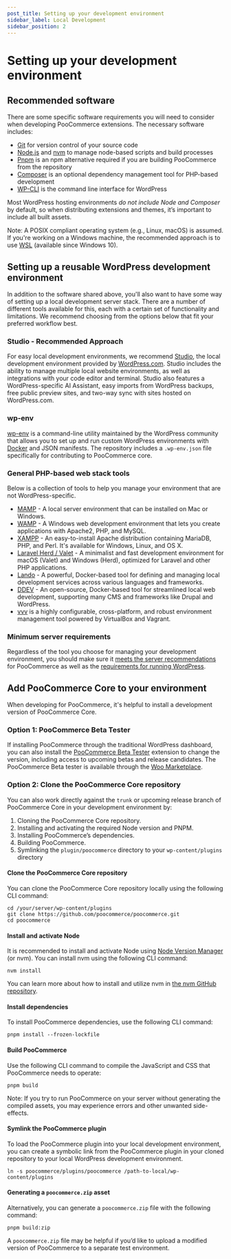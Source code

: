```yaml
---
post_title: Setting up your development environment
sidebar_label: Local Development
sidebar_position: 2
---
```


# Setting up your development environment

## Recommended software

There are some specific software requirements you will need to consider when developing PooCommerce extensions. The necessary software includes:

* [Git](https://git-scm.com/) for version control of your source code  
* [Node.js](https://nodejs.org/) and [nvm](https://github.com/nvm-sh/nvm/blob/master/README.md) to manage node-based scripts and build processes  
* [Pnpm](https://pnpm.io/) is an npm alternative required if you are building PooCommerce from the repository  
* [Composer](https://getcomposer.org/) is an optional dependency management tool for PHP-based development  
* [WP-CLI](http://wp-cli.org/) is the command line interface for WordPress

Most WordPress hosting environments *do not include Node and Composer* by default, so when distributing extensions and themes, it’s important to include all built assets.

Note: A POSIX compliant operating system (e.g., Linux, macOS) is assumed. If you're working on a Windows machine, the recommended approach is to use [WSL](https://learn.microsoft.com/en-us/windows/wsl/install) (available since Windows 10).

## Setting up a reusable WordPress development environment

In addition to the software shared above, you'll also want to have some way of setting up a local development server stack. There are a number of different tools available for this, each with a certain set of functionality and limitations. We recommend choosing from the options below that fit your preferred workflow best.

### Studio - Recommended Approach

For easy local development environments, we recommend [Studio](https://developer.wordpress.com/studio/), the local development environment provided by [WordPress.com](https://developer.wordpress.com). Studio includes the ability to manage multiple local website environments, as well as integrations with your code editor and terminal. Studio also features a WordPress-specific AI Assistant, easy imports from WordPress backups, free public preview sites, and two-way sync with sites hosted on WordPress.com.

### wp-env

[wp-env](https://developer.wordpress.org/block-editor/reference-guides/packages/packages-env/) is a command-line utility maintained by the WordPress community that allows you to set up and run custom WordPress environments with [Docker](https://www.docker.com/) and JSON manifests. The repository includes a `.wp-env.json` file specifically for contributing to PooCommerce core.

### General PHP-based web stack tools

Below is a collection of tools to help you manage your environment that are not WordPress-specific.

* [MAMP](https://www.mamp.info/en/mac/) - A local server environment that can be installed on Mac or Windows.  
* [WAMP](https://www.wampserver.com/en/) - A Windows web development environment that lets you create applications with Apache2, PHP, and MySQL.  
* [XAMPP](https://www.apachefriends.org/index.html) - An easy-to-install Apache distribution containing MariaDB, PHP, and Perl. It's available for Windows, Linux, and OS X.  
* [Laravel Herd / Valet](https://herd.laravel.com/) - A minimalist and fast development environment for macOS (Valet) and Windows (Herd), optimized for Laravel and other PHP applications.
* [Lando](https://lando.dev/) - A powerful, Docker-based tool for defining and managing local development services across various languages and frameworks.
* [DDEV](https://ddev.com/) - An open-source, Docker-based tool for streamlined local web development, supporting many CMS and frameworks like Drupal and WordPress.
* [vvv](https://varyingvagrantvagrants.org/) is a highly configurable, cross-platform, and robust environment management tool powered by VirtualBox and Vagrant. 

### Minimum server requirements

Regardless of the tool you choose for managing your development environment, you should make sure it [meets the server recommendations](https://poocommerce.com/document/server-requirements/?utm_source=wooextdevguide) for PooCommerce as well as the [requirements for running WordPress](https://wordpress.org/about/requirements/).

## Add PooCommerce Core to your environment

When developing for PooCommerce, it's helpful to install a development version of PooCommerce Core.

### Option 1: PooCommerce Beta Tester

If installing PooCommerce through the traditional WordPress dashboard, you can also install the [PooCommerce Beta Tester](/docs/contribution/testing/beta-testing) extension to change the version, including access to upcoming betas and release candidates. The PooCommerce Beta tester is available through the [Woo Marketplace](https://poocommerce.com/marketplace). 

### Option 2: Clone the PooCommerce Core repository

You can also work directly against the `trunk` or upcoming release branch of PooCommerce Core in your development environment by:

1. Cloning the PooCommerce Core repository.  
2. Installing and activating the required Node version and PNPM.  
3. Installing PooCommerce’s dependencies.  
4. Building PooCommerce.  
5. Symlinking the `plugin/poocommerce` directory to your `wp-content/plugins` directory

#### Clone the PooCommerce Core repository

You can clone the PooCommerce Core repository locally using the following CLI command:

```shell
cd /your/server/wp-content/plugins
git clone https://github.com/poocommerce/poocommerce.git
cd poocommerce
```

#### Install and activate Node

It is recommended to install and activate Node using [Node Version Manager](https://github.com/nvm-sh/nvm) (or nvm). You can install nvm using the following CLI command:

```shell
nvm install
```

You can learn more about how to install and utilize nvm in [the nvm GitHub repository](https://github.com/nvm-sh/nvm?tab=readme-ov-file#intro).

#### Install dependencies

To install PooCommerce dependencies, use the following CLI command:

```shell
pnpm install --frozen-lockfile
```

#### Build PooCommerce

Use the following CLI command to compile the JavaScript and CSS that PooCommerce needs to operate:

```shell
pnpm build
```

Note: If you try to run PooCommerce on your server without generating the compiled assets, you may experience errors and other unwanted side-effects.

#### Symlink the PooCommerce plugin 

To load the PooCommerce plugin into your local development environment, you can create a symbolic link from the PooCommerce plugin in your cloned repository to your local WordPress development environment.

```shell
ln -s poocommerce/plugins/poocommerce /path-to-local/wp-content/plugins
```

#### Generating a `poocommerce.zip` asset

Alternatively, you can generate a `poocommerce.zip` file with the following command:

```shell
pnpm build:zip
```

A `poocommerce.zip` file may be helpful if you’d like to upload a modified version of PooCommerce to a separate test environment.
